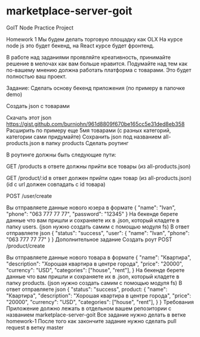 # marketplace-server-goit
GoIT Node Practice Project

Homework 1
Мы будем делать торговую площадку как OLX На курсе node js это будет бекенд, на React курсе будет фронтенд.

В работе над заданиями проявляйте креативность, принимайте решение в мелочах как вам больше нравится. Подумайте над тем как по-вашему мнению должна работать платформа с товарами. Это будет полностью ваш проект.

Задание:
Сделать основу бекенд приложения (по примеру в папочке demo)

Создать json с товарами

Скачать этот json https://gist.github.com/burnjohn/961d8809f670be165cc5e31ded8eb358
Расширить по примеру еще 5мя товарами (с разных категорий, категории сами придумайте)
Сохранить json под названием all-products.json в папку products
Сделать роутинг

В роутинге должны быть следующие пути:

GET /products в ответе должны прийти все товары (из all-products.json)

GET /product/:id в ответ должен прийти один товар (из all-products.json) (id с url должен совпадать с id товара)

POST /user/create

Вы отправляете данные нового юзера в формате
{
 "name": "Ivan",
 "phone": "063 777 77 77",
 "password": "12345"
}
На бекенде берете данные что вам пришли и сохраняете их в <username>.json, который кладете в папку users. (json нужно создать самим с помощью модуля fs)
В ответ отправляете json
{
 "status": "success",
 "user": {
   "name": "Ivan",
   "phone": "063 777 77 77"
  }
}
Дополнительное задание
Создать роут POST /product/create

Вы отправляете данные нового товара в формате
{
 "name": "Квартира",
 "description": "Хорошая квартира в центре города",
 "price": "20000",
 "currency": "USD",
 "categories": ["house", "rent"],
}
На бекенде берете данные что вам пришли и сохраняете их в <product>.json, который кладете в папку products. (json нужно создать самим с помощью модуля fs)
В ответ отправляете json
{
 "status": "success",
  product: {
   "name": "Квартира",
   "description": "Хорошая квартира в центре города",
   "price": "20000",
   "currency": "USD",
   "categories": ["house", "rent"],
  }
}
Требования
Приложение должно лежать в отдельном вашем репозитории с названием marketplace-server-goit
Все задание нужно делать в ветке homework-1
После того как закончите задание нужно сделать pull request в ветку master